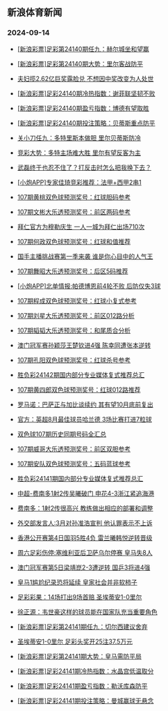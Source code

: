 ## 新浪体育新闻 
### 2024-09-14

+ [[新浪彩票]足彩第24140期任九：赫尔城坐和望赢](https://sports.sina.com.cn/l/2024-09-13/doc-incnyivu5808445.shtml)

+ [[新浪彩票]足彩第24140期大势：里尔客战防平](https://sports.sina.com.cn/l/2024-09-13/doc-incnyivw2584846.shtml)

+ [夫妇揽2.62亿巨奖露脸兑 不想因中奖改变为人处世](https://sports.sina.com.cn/l/2024-09-13/doc-incnycpy2696328.shtml)

+ [[新浪彩票]足彩24140期冷热指数：谢菲联坚韧不败](https://sports.sina.com.cn/l/2024-09-13/doc-incnycpw5922097.shtml)

+ [[新浪彩票]足彩24140期盈亏指数：博德有望取胜](https://sports.sina.com.cn/l/2024-09-13/doc-incnyivw2585795.shtml)

+ [[新浪彩票]足彩24140期投注策略：贝蒂斯重点防平](https://sports.sina.com.cn/l/2024-09-13/doc-incnyivw9062340.shtml)

+ [关小刀任九：多特里斯本做胆 里尔贝蒂斯防冷](https://sports.sina.com.cn/l/2024-09-13/doc-incnyytq8953566.shtml)

+ [竞彩大势：多特主场难大胜 里尔有望反客为主](https://sports.sina.com.cn/l/2024-09-13/doc-incnycqa5920596.shtml)

+ [武磊终于也忍不住了？打反击时怎么把我换下去？](https://sports.sina.com.cn/china/2024-09-13/doc-incnyqcs5761221.shtml)

+ [[小炮APP]专家佳琦竞彩推荐：法甲+西甲2串1](https://sports.sina.com.cn/l/2024-09-13/doc-incnyqcw5807637.shtml)

+ [107期黄桃双色球预测奖号：红球胆码参考](https://sports.sina.com.cn/l/2024-09-13/doc-incnyytq8953058.shtml)

+ [107期文彬大乐透预测奖号：前区两码参考](https://sports.sina.com.cn/l/2024-09-13/doc-incnyivy5873205.shtml)

+ [拜仁官方为穆勒庆生 一人一城为拜仁出场710次](https://sports.sina.com.cn/global/germany/2024-09-13/doc-incnzmih5515918.shtml)

+ [107期何政双色球预测奖号：红球和值推荐](https://sports.sina.com.cn/l/2024-09-13/doc-incnyytn5629835.shtml)

+ [国手主播挑战赛第一季来袭 谁是你心目中的人气王](https://sports.sina.com.cn/go/2024-09-13/doc-incnyqcw5765969.shtml)

+ [107期舞昭大乐透预测奖号：后区5码推荐](https://sports.sina.com.cn/l/2024-09-13/doc-incnyivw9124911.shtml)

+ [[小炮APP]北单情报:帕德博恩前4轮不败 后防仅失3球](https://sports.sina.com.cn/l/2024-09-13/doc-incnyqcu2546217.shtml)

+ [107期程成双色球预测奖号：红球小复式参考](https://sports.sina.com.cn/l/2024-09-13/doc-incnyytn5626701.shtml)

+ [107期刘星大乐透预测奖号：前区012路分析](https://sports.sina.com.cn/l/2024-09-13/doc-incnyivw2624410.shtml)

+ [107期韬韬大乐透预测奖号：和尾质合分析](https://sports.sina.com.cn/l/2024-09-13/doc-incnyivw9120274.shtml)

+ [澳门冠军赛孙颖莎王楚钦进4强 陈幸同遭张本逆转](https://sports.sina.com.cn/others/pingpang/2024-09-13/doc-incnzrrk5553873.shtml)

+ [107期孔阳双色球预测奖号：红球杀号参考](https://sports.sina.com.cn/l/2024-09-13/doc-incnyytq8954769.shtml)

+ [胜负彩24142期国内部分专业媒体复式推荐总汇](https://sports.sina.com.cn/l/2024-09-13/doc-incnzezn8927592.shtml)

+ [107期黄四郎双色球预测奖号：红球012路推荐](https://sports.sina.com.cn/l/2024-09-13/doc-incnyyts5702890.shtml)

+ [罗马诺：巴萨正与加比谈续约 其有望10月底前复出](https://sports.sina.com.cn/g/laliga/2024-09-13/doc-incnzmin5643000.shtml)

+ [官方：英超8月最佳球员哈兰德 3场比赛打进7粒球](https://sports.sina.com.cn/g/pl/2024-09-13/doc-incnzmik2296587.shtml)

+ [双色球107期历史同期号码全汇总](https://sports.sina.com.cn/l/2024-09-13/doc-incnyqcw5808720.shtml)

+ [107期威哥大乐透预测奖号：前区双胆参考](https://sports.sina.com.cn/l/2024-09-13/doc-incnyivy5872651.shtml)

+ [107期安队双色球预测奖号：五码蓝球参考](https://sports.sina.com.cn/l/2024-09-13/doc-incnyyts5674997.shtml)

+ [胜负彩24141期国内部分专业媒体复式推荐总汇](https://sports.sina.com.cn/l/2024-09-13/doc-incnyytq9002756.shtml)

+ [中超-费南多1射2传吴曦破门 申花4-3浙江紧追海港](https://sports.sina.com.cn/china/j/2024-09-13/doc-incnzrrh8809567.shtml)

+ [费南多：1射2传很高兴 教练做出相应的部署和调整](https://sports.sina.com.cn/china/j/2024-09-13/doc-incnzrrk5560813.shtml)

+ [外交部发言人:3月对孙准浩宣判 他认罪表示不上诉](https://sports.sina.com.cn/china/2024-09-13/doc-incnyyts5711986.shtml)

+ [香港公开赛第4日国羽5胜4负 雷兰曦韩悦逆转晋级](https://sports.sina.com.cn/others/badmin/2024-09-13/doc-incnzrrh2216247.shtml)

+ [周六足彩伤停:塞维利亚后卫萨乌尔停赛 皇马失8人](https://sports.sina.com.cn/l/2024-09-13/doc-incnyyts5749546.shtml)

+ [澳门冠军赛第5日梁靖崑2-3遭逆转 国乒3将进4强](https://sports.sina.com.cn/others/pingpang/2024-09-13/doc-incnyytn5634245.shtml)

+ [皇马1尴尬纪录恐将延续 皇家社会并非软柿子](https://sports.sina.com.cn/l/2024-09-14/doc-incpahnw5186535.shtml)

+ [足彩彩果：14场打出9场首赔 圣埃蒂安1-0里尔](https://sports.sina.com.cn/l/2024-09-14/doc-incpanuu5062489.shtml)

+ [徐正源：韦世豪这样的球员能在国家队充当重要角色](https://sports.sina.com.cn/china/j/2024-09-13/doc-incnzrre5427713.shtml)

+ [[新浪彩票]足彩第24141期任九：切尔西建议舍弃](https://sports.sina.com.cn/l/2024-09-14/doc-incpanuw1843160.shtml)

+ [圣埃蒂安1-0里尔 足彩头奖开25注37.5万元](https://sports.sina.com.cn/l/2024-09-14/doc-incpanuu5062489.shtml)

+ [[新浪彩票]足彩第24141期大势：皇马需防平局](https://sports.sina.com.cn/l/2024-09-14/doc-incpanuw1842403.shtml)

+ [[新浪彩票]足彩24141期冷热指数：水晶宫低温取分](https://sports.sina.com.cn/l/2024-09-14/doc-incpanuw1844103.shtml)

+ [[新浪彩票]足彩24141期盈亏指数：勒沃库森防平](https://sports.sina.com.cn/l/2024-09-14/doc-incpanuu5068078.shtml)

+ [[新浪彩票]足彩24141期投注策略：曼城赢球无悬念](https://sports.sina.com.cn/l/2024-09-14/doc-incpanuw1845593.shtml)

